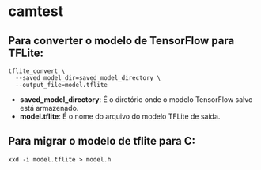 # camtest

## Para converter o modelo de TensorFlow para TFLite:

```
tflite_convert \
  --saved_model_dir=saved_model_directory \
  --output_file=model.tflite
  ```

* **saved_model_directory**: É o diretório onde o modelo TensorFlow salvo está armazenado.
* **model.tflite**: É o nome do arquivo do modelo TFLite de saída.

## Para migrar o modelo de tflite para C:
```
xxd -i model.tflite > model.h
```
